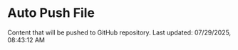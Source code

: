 # Auto Push File

Content that will be pushed to GitHub repository.
Last updated: 07/29/2025, 08:43:12 AM